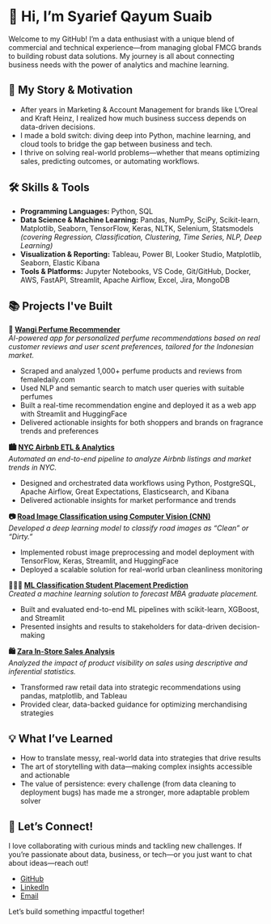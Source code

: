 # 👋 Hi, I’m Syarief Qayum Suaib

Welcome to my GitHub! I’m a data enthusiast with a unique blend of commercial and technical experience—from managing global FMCG brands to building robust data solutions. My journey is all about connecting business needs with the power of analytics and machine learning.



## 🚀 My Story & Motivation

- After years in Marketing & Account Management for brands like L’Oreal and Kraft Heinz, I realized how much business success depends on data-driven decisions.
- I made a bold switch: diving deep into Python, machine learning, and cloud tools to bridge the gap between business and tech.
- I thrive on solving real-world problems—whether that means optimizing sales, predicting outcomes, or automating workflows.



## 🛠️ Skills & Tools

- **Programming Languages:** Python, SQL
- **Data Science & Machine Learning:** Pandas, NumPy, SciPy, Scikit-learn, Matplotlib, Seaborn, TensorFlow, Keras, NLTK, Selenium, Statsmodels  
  *(covering Regression, Classification, Clustering, Time Series, NLP, Deep Learning)*
- **Visualization & Reporting:** Tableau, Power BI, Looker Studio, Matplotlib, Seaborn, Elastic Kibana
- **Tools & Platforms:** Jupyter Notebooks, VS Code, Git/GitHub, Docker, AWS, FastAPI, Streamlit, Apache Airflow, Excel, Jira, MongoDB


## 📚 Projects I've Built

**🌸 [Wangi Perfume Recommender](https://github.com/syariefsq/wangi-perfume-recommender)**  
*AI-powered app for personalized perfume recommendations based on real customer reviews and user scent preferences, tailored for the Indonesian market.*  
- Scraped and analyzed 1,000+ perfume products and reviews from femaledaily.com  
- Used NLP and semantic search to match user queries with suitable perfumes  
- Built a real-time recommendation engine and deployed it as a web app with Streamlit and HuggingFace  
- Delivered actionable insights for both shoppers and brands on fragrance trends and preferences

**🏙️ [NYC Airbnb ETL & Analytics](https://github.com/syariefsq/ETL-Pipeline-NYC-Airbnb-Performance-Analysis)**  
*Automated an end-to-end pipeline to analyze Airbnb listings and market trends in NYC.*  
- Designed and orchestrated data workflows using Python, PostgreSQL, Apache Airflow, Great Expectations, Elasticsearch, and Kibana  
- Delivered actionable insights for market performance and trends

**📷 [Road Image Classification using Computer Vision (CNN)](https://github.com/syariefsq/Image-Classification-using-MobileNetV2-CNN)**  
*Developed a deep learning model to classify road images as “Clean” or “Dirty.”*  
- Implemented robust image preprocessing and model deployment with TensorFlow, Keras, Streamlit, and HuggingFace  
- Deployed a scalable solution for real-world urban cleanliness monitoring

**🧑🏻‍🎓 [ML Classification Student Placement Prediction](https://github.com/syariefsq/ML-Classification-for-Student-Placement)**  
*Created a machine learning solution to forecast MBA graduate placement.*  
- Built and evaluated end-to-end ML pipelines with scikit-learn, XGBoost, and Streamlit  
- Presented insights and results to stakeholders for data-driven decision-making

**🛍️ [Zara In-Store Sales Analysis](https://github.com/syariefsq/Zara-Instore-Visibilty-Sales-Analysis)**  
*Analyzed the impact of product visibility on sales using descriptive and inferential statistics.*  
- Transformed raw retail data into strategic recommendations using pandas, matplotlib, and Tableau  
- Provided clear, data-backed guidance for optimizing merchandising strategies


## 💡 What I’ve Learned

- How to translate messy, real-world data into strategies that drive results
- The art of storytelling with data—making complex insights accessible and actionable
- The value of persistence: every challenge (from data cleaning to deployment bugs) has made me a stronger, more adaptable problem solver


## 🤝 Let’s Connect!

I love collaborating with curious minds and tackling new challenges. If you’re passionate about data, business, or tech—or you just want to chat about ideas—reach out!

- [GitHub](https://github.com/syariefsq)
- [LinkedIn](https://www.linkedin.com/in/syariefqayum/)
- [Email](mailto:syarif.qayyum@gmail.com)

Let’s build something impactful together!
